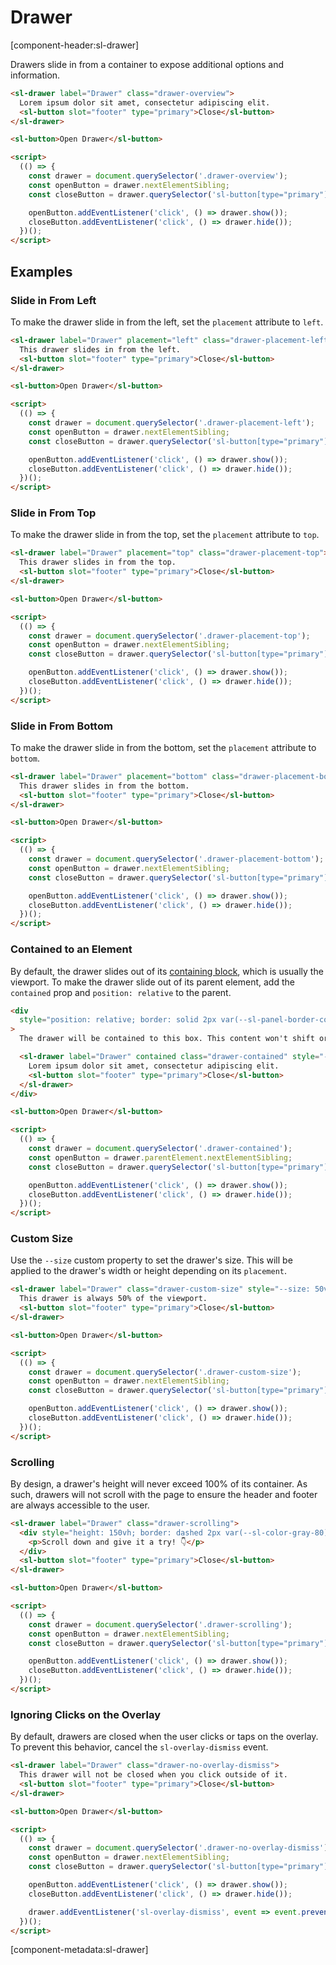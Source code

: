 # Drawer

[component-header:sl-drawer]

Drawers slide in from a container to expose additional options and information.

```html preview
<sl-drawer label="Drawer" class="drawer-overview">
  Lorem ipsum dolor sit amet, consectetur adipiscing elit.
  <sl-button slot="footer" type="primary">Close</sl-button>
</sl-drawer>

<sl-button>Open Drawer</sl-button>

<script>
  (() => {
    const drawer = document.querySelector('.drawer-overview');
    const openButton = drawer.nextElementSibling;
    const closeButton = drawer.querySelector('sl-button[type="primary"]');

    openButton.addEventListener('click', () => drawer.show());
    closeButton.addEventListener('click', () => drawer.hide());
  })();
</script>
```

## Examples

### Slide in From Left

To make the drawer slide in from the left, set the `placement` attribute to `left`.

```html preview
<sl-drawer label="Drawer" placement="left" class="drawer-placement-left">
  This drawer slides in from the left.
  <sl-button slot="footer" type="primary">Close</sl-button>
</sl-drawer>

<sl-button>Open Drawer</sl-button>

<script>
  (() => {
    const drawer = document.querySelector('.drawer-placement-left');
    const openButton = drawer.nextElementSibling;
    const closeButton = drawer.querySelector('sl-button[type="primary"]');

    openButton.addEventListener('click', () => drawer.show());
    closeButton.addEventListener('click', () => drawer.hide());
  })();
</script>
```

### Slide in From Top

To make the drawer slide in from the top, set the `placement` attribute to `top`.

```html preview
<sl-drawer label="Drawer" placement="top" class="drawer-placement-top">
  This drawer slides in from the top.
  <sl-button slot="footer" type="primary">Close</sl-button>
</sl-drawer>

<sl-button>Open Drawer</sl-button>

<script>
  (() => {
    const drawer = document.querySelector('.drawer-placement-top');
    const openButton = drawer.nextElementSibling;
    const closeButton = drawer.querySelector('sl-button[type="primary"]');

    openButton.addEventListener('click', () => drawer.show());
    closeButton.addEventListener('click', () => drawer.hide());
  })();
</script>
```

### Slide in From Bottom

To make the drawer slide in from the bottom, set the `placement` attribute to `bottom`.

```html preview
<sl-drawer label="Drawer" placement="bottom" class="drawer-placement-bottom">
  This drawer slides in from the bottom.
  <sl-button slot="footer" type="primary">Close</sl-button>
</sl-drawer>

<sl-button>Open Drawer</sl-button>

<script>
  (() => {
    const drawer = document.querySelector('.drawer-placement-bottom');
    const openButton = drawer.nextElementSibling;
    const closeButton = drawer.querySelector('sl-button[type="primary"]');

    openButton.addEventListener('click', () => drawer.show());
    closeButton.addEventListener('click', () => drawer.hide());
  })();
</script>
```

### Contained to an Element

By default, the drawer slides out of its [containing block](https://developer.mozilla.org/en-US/docs/Web/CSS/Containing_block#Identifying_the_containing_block), which is usually the viewport. To make the drawer slide out of its parent element, add the `contained` prop and `position: relative` to the parent.

```html preview
<div
  style="position: relative; border: solid 2px var(--sl-panel-border-color); height: 300px; padding: 1rem; margin-bottom: 1rem;"
>
  The drawer will be contained to this box. This content won't shift or be affected in any way when the drawer opens.

  <sl-drawer label="Drawer" contained class="drawer-contained" style="--size: 50%;">
    Lorem ipsum dolor sit amet, consectetur adipiscing elit.
    <sl-button slot="footer" type="primary">Close</sl-button>
  </sl-drawer>
</div>

<sl-button>Open Drawer</sl-button>

<script>
  (() => {
    const drawer = document.querySelector('.drawer-contained');
    const openButton = drawer.parentElement.nextElementSibling;
    const closeButton = drawer.querySelector('sl-button[type="primary"]');

    openButton.addEventListener('click', () => drawer.show());
    closeButton.addEventListener('click', () => drawer.hide());
  })();
</script>
```

### Custom Size

Use the `--size` custom property to set the drawer's size. This will be applied to the drawer's width or height depending on its `placement`.

```html preview
<sl-drawer label="Drawer" class="drawer-custom-size" style="--size: 50vw;">
  This drawer is always 50% of the viewport.
  <sl-button slot="footer" type="primary">Close</sl-button>
</sl-drawer>

<sl-button>Open Drawer</sl-button>

<script>
  (() => {
    const drawer = document.querySelector('.drawer-custom-size');
    const openButton = drawer.nextElementSibling;
    const closeButton = drawer.querySelector('sl-button[type="primary"]');

    openButton.addEventListener('click', () => drawer.show());
    closeButton.addEventListener('click', () => drawer.hide());
  })();
</script>
```

### Scrolling

By design, a drawer's height will never exceed 100% of its container. As such, drawers will not scroll with the page to ensure the header and footer are always accessible to the user.

```html preview
<sl-drawer label="Drawer" class="drawer-scrolling">
  <div style="height: 150vh; border: dashed 2px var(--sl-color-gray-80); padding: 0 1rem;">
    <p>Scroll down and give it a try! 👇</p>
  </div>
  <sl-button slot="footer" type="primary">Close</sl-button>
</sl-drawer>

<sl-button>Open Drawer</sl-button>

<script>
  (() => {
    const drawer = document.querySelector('.drawer-scrolling');
    const openButton = drawer.nextElementSibling;
    const closeButton = drawer.querySelector('sl-button[type="primary"]');

    openButton.addEventListener('click', () => drawer.show());
    closeButton.addEventListener('click', () => drawer.hide());
  })();
</script>
```

### Ignoring Clicks on the Overlay

By default, drawers are closed when the user clicks or taps on the overlay. To prevent this behavior, cancel the `sl-overlay-dismiss` event.

```html preview
<sl-drawer label="Drawer" class="drawer-no-overlay-dismiss">
  This drawer will not be closed when you click outside of it.
  <sl-button slot="footer" type="primary">Close</sl-button>
</sl-drawer>

<sl-button>Open Drawer</sl-button>

<script>
  (() => {
    const drawer = document.querySelector('.drawer-no-overlay-dismiss');
    const openButton = drawer.nextElementSibling;
    const closeButton = drawer.querySelector('sl-button[type="primary"]');

    openButton.addEventListener('click', () => drawer.show());
    closeButton.addEventListener('click', () => drawer.hide());

    drawer.addEventListener('sl-overlay-dismiss', event => event.preventDefault());
  })();
</script>
```

[component-metadata:sl-drawer]
